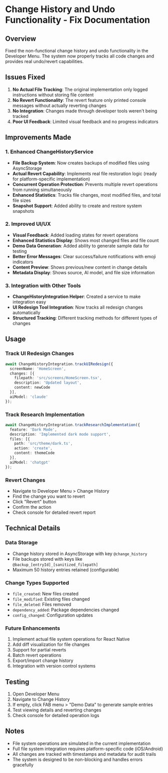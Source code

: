# Change History and Undo Functionality - Fix Documentation

## Overview

Fixed the non-functional change history and undo functionality in the Developer Menu. The system now properly tracks all code changes and provides real undo/revert capabilities.

## Issues Fixed

1. **No Actual File Tracking**: The original implementation only logged instructions without storing file content
2. **No Revert Functionality**: The revert feature only printed console messages without actually reverting changes
3. **No Integration**: Changes made through developer tools weren't being tracked
4. **Poor UI Feedback**: Limited visual feedback and no progress indicators

## Improvements Made

### 1. Enhanced ChangeHistoryService

- **File Backup System**: Now creates backups of modified files using AsyncStorage
- **Actual Revert Capability**: Implements real file restoration logic (ready for platform-specific implementation)
- **Concurrent Operation Protection**: Prevents multiple revert operations from running simultaneously
- **Enhanced Statistics**: Tracks file changes, most modified files, and total file sizes
- **Snapshot Support**: Added ability to create and restore system snapshots

### 2. Improved UI/UX

- **Visual Feedback**: Added loading states for revert operations
- **Enhanced Statistics Display**: Shows most changed files and file count
- **Demo Data Generation**: Added ability to generate sample data for testing
- **Better Error Messages**: Clear success/failure notifications with emoji indicators
- **Content Preview**: Shows previous/new content in change details
- **Metadata Display**: Shows source, AI model, and file size information

### 3. Integration with Other Tools

- **ChangeHistoryIntegration Helper**: Created a service to make integration easy
- **UI Redesign Tool Integration**: Now tracks all redesign changes automatically
- **Structured Tracking**: Different tracking methods for different types of changes

## Usage

### Track UI Redesign Changes
```typescript
await ChangeHistoryIntegration.trackUIRedesign({
  screenName: 'HomeScreen',
  changes: [{
    filepath: 'src/screens/HomeScreen.tsx',
    description: 'Updated layout',
    content: newCode
  }],
  aiModel: 'claude'
});
```

### Track Research Implementation
```typescript
await ChangeHistoryIntegration.trackResearchImplementation({
  feature: 'Dark Mode',
  description: 'Implemented dark mode support',
  files: [{
    path: 'src/theme/dark.ts',
    action: 'create',
    content: themeCode
  }],
  aiModel: 'chatgpt'
});
```

### Revert Changes
- Navigate to Developer Menu > Change History
- Find the change you want to revert
- Click "Revert" button
- Confirm the action
- Check console for detailed revert report

## Technical Details

### Data Storage
- Change history stored in AsyncStorage with key `@change_history`
- File backups stored with keys like `@backup_[entryId]_[sanitized_filepath]`
- Maximum 50 history entries retained (configurable)

### Change Types Supported
- `file_created`: New files created
- `file_modified`: Existing files changed
- `file_deleted`: Files removed
- `dependency_added`: Package dependencies changed
- `config_changed`: Configuration updates

### Future Enhancements
1. Implement actual file system operations for React Native
2. Add diff visualization for file changes
3. Support for partial reverts
4. Batch revert operations
5. Export/import change history
6. Integration with version control systems

## Testing

1. Open Developer Menu
2. Navigate to Change History
3. If empty, click FAB menu > "Demo Data" to generate sample entries
4. Test viewing details and reverting changes
5. Check console for detailed operation logs

## Notes

- File system operations are simulated in the current implementation
- Full file system integration requires platform-specific code (iOS/Android)
- All changes are tracked with timestamps and metadata for audit trails
- The system is designed to be non-blocking and handles errors gracefully